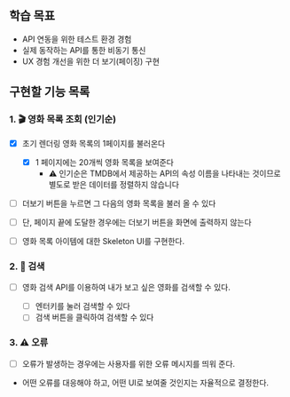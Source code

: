 ## 학습 목표

- API 연동을 위한 테스트 환경 경험
- 실제 동작하는 API를 통한 비동기 통신
- UX 경험 개선을 위한 더 보기(페이징) 구현

## 구현할 기능 목록

### 1. 🎬 영화 목록 조회 (인기순)

- [x] 초기 렌더링 영화 목록의 1페이지를 불러온다

  - [x] 1 페이지에는 20개씩 영화 목록을 보여준다
    - ⚠️ 인기순은 TMDB에서 제공하는 API의 속성 이름을 나타내는 것이므로 별도로 받은 데이터를 정렬하지 않습니다

- [ ] 더보기 버튼을 누르면 그 다음의 영화 목록을 불러 올 수 있다

- [ ] 단, 페이지 끝에 도달한 경우에는 더보기 버튼을 화면에 출력하지 않는다

- [ ] 영화 목록 아이템에 대한 Skeleton UI를 구현한다.

### 2. 🔎 검색

- [ ] 영화 검색 API를 이용하여 내가 보고 싶은 영화를 검색할 수 있다.

  - [ ] 엔터키를 눌러 검색할 수 있다
  - [ ] 검색 버튼을 클릭하여 검색할 수 있다

### 3. ⚠️ 오류

- [ ] 오류가 발생하는 경우에는 사용자를 위한 오류 메시지를 띄워 준다.
- 어떤 오류를 대응해야 하고, 어떤 UI로 보여줄 것인지는 자율적으로 결정한다.
